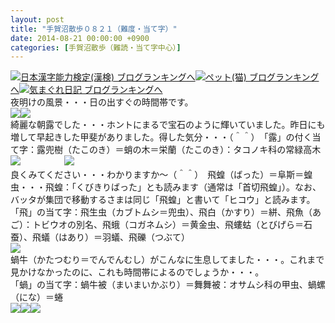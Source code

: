 ```yaml
---
layout: post
title: "手賀沼散歩０８２１（難度・当て字）"
date: 2014-08-21 00:00:00 +0900
categories: [手賀沼散歩（難読・当て字中心）]
---
```


[![](/syuusyuu9701/assets/images/手賀沼散歩０８２１（難度・当て字）-br_c_3028_1.gif)](http://blog.with2.net/link.php?1659096:3028 "日本漢字能力検定(漢検) ブログランキングへ")[日本漢字能力検定(漢検) ブログランキングへ](http://blog.with2.net/link.php?1659096:3028)[![](/syuusyuu9701/assets/images/手賀沼散歩０８２１（難度・当て字）-br_c_1348_1.gif)](http://blog.with2.net/link.php?1659096:1348 "ペット(猫) ブログランキングへ")[ペット(猫) ブログランキングへ](http://blog.with2.net/link.php?1659096:1348)[![](/syuusyuu9701/assets/images/手賀沼散歩０８２１（難度・当て字）-br_c_9257_1.gif)](http://blog.with2.net/link.php?1659096:9257 "気まぐれ日記 ブログランキングへ")[気まぐれ日記 ブログランキングへ](http://blog.with2.net/link.php?1659096:9257)  
夜明けの風景・・・日の出すぐの時間帯です。  
![](/syuusyuu9701/assets/images/手賀沼散歩０８２１（難度・当て字）-da47d5e3b9b8ec8a43a2f0a052d4f9f1.jpg)![](/syuusyuu9701/assets/images/手賀沼散歩０８２１（難度・当て字）-52a2f3ef525aab7c858fff8341833de6.jpg)  
綺麗な朝露でした・・・ホントにまるで宝石のように輝いていました。昨日にも増して早起きした甲斐がありました。得した気分・・・（＾＾）　「露」の付く当て字：露兜樹（たこのき）＝蛸の木＝栄蘭（たこのき）：タコノキ科の常緑高木  
![](/syuusyuu9701/assets/images/手賀沼散歩０８２１（難度・当て字）-1a18bc83e419107d8605957e3e34a00d.jpg)　　　　　![](/syuusyuu9701/assets/images/手賀沼散歩０８２１（難度・当て字）-5ec6fec5f5565dcff9e7458e47d2cfbe.jpg)  
良くみてください・・・わかりますか～（＾＾）　飛蝗（ばった）＝阜斯＝蝗虫・・・飛蝗：「くびきりばった」とも読みます（通常は「首切飛蝗」）。なお、バッタが集団で移動するさまは同じ「飛蝗」と書いて「ヒコウ」と読みます。  
「飛」の当て字：飛生虫（カブトムシ＝兜虫）、飛白（かすり）＝絣、飛魚（あご）：トビウオの別名、飛蛾（コガネムシ）＝黄金虫、飛螻蛄（とびげら＝石蚕）、飛蟻（はあり）＝羽蟻、飛礫（つぶて）　  
![](/syuusyuu9701/assets/images/手賀沼散歩０８２１（難度・当て字）-22dd5de9d8d6552c58ae2c82bfaa463d.jpg)  
蝸牛（かたつむり＝でんでんむし）がこんなに生息してました・・・。これまで見かけなかったのに、これも時間帯によるのでしょうか・・・。  
「蝸」の当て字：蝸牛被（まいまいかぶり）＝舞舞被：オサムシ科の甲虫、蝸螺（にな）＝蜷  
![](/syuusyuu9701/assets/images/手賀沼散歩０８２１（難度・当て字）-bda80486a5a1df36f1173f3951265aae.jpg)![](/syuusyuu9701/assets/images/手賀沼散歩０８２１（難度・当て字）-7d6c8909b35350d7a608f46c4164bcdc.jpg)![](/syuusyuu9701/assets/images/手賀沼散歩０８２１（難度・当て字）-41b267a74951aa93e8131e8f536957a6.jpg)  
  
